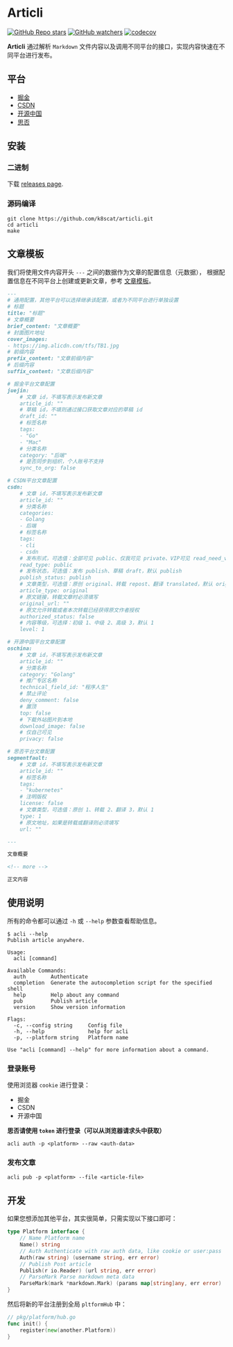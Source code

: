 # Articli

[![GitHub Repo stars](https://img.shields.io/github/stars/k8scat/articli?style=social)](https://github.com/k8scat/Articli/stargazers)
[![GitHub watchers](https://img.shields.io/github/watchers/k8scat/articli?style=social)](https://github.com/k8scat/Articli/watchers)
[![codecov](https://codecov.io/gh/k8scat/Articli/branch/main/graph/badge.svg?token=045FCRVF27)](https://codecov.io/gh/k8scat/Articli)

**Articli** 通过解析 `Markdown` 文件内容以及调用不同平台的接口，实现内容快速在不同平台进行发布。

## 平台

- [掘金](https://juejin.cn)
- [CSDN](https://csdn.net)
- [开源中国](https://oschina.net)
- [思否](https://segmentfault.com)

## 安装

### 二进制

下载 [releases page](https://github.com/k8scat/Articli/releases).

### 源码编译

```shell
git clone https://github.com/k8scat/articli.git
cd articli
make
```

## 文章模板

我们将使用文件内容开头 `---` 之间的数据作为文章的配置信息（元数据），
根据配置信息在不同平台上创建或更新文章，参考 [文章模板](https://raw.githubusercontent.com/k8scat/Articli/csdn/templates/article.md)。

```markdown
---
# 通用配置，其他平台可以选择继承该配置，或者为不同平台进行单独设置
# 标题
title: "标题"
# 文章概要
brief_content: "文章概要"
# 封面图片地址
cover_images:
- https://img.alicdn.com/tfs/TB1.jpg
# 前缀内容
prefix_content: "文章前缀内容"
# 后缀内容
suffix_content: "文章后缀内容"

# 掘金平台文章配置
juejin:
    # 文章 id，不填写表示发布新文章
    article_id: ""
    # 草稿 id，不填则通过接口获取文章对应的草稿 id
    draft_id: ""
    # 标签名称
    tags:
    - "Go"
    - "Mac"
    # 分类名称
    category: "后端"
    # 是否同步到组织，个人账号不支持
    sync_to_org: false

# CSDN平台文章配置
csdn:
    # 文章 id，不填写表示发布新文章
    article_id: ""
    # 分类名称
    categories:
    - Golang
    - 后端
    # 标签名称
    tags:
    - cli
    - csdn
    # 发布形式，可选值：全部可见 public、仅我可见 private、VIP可见 read_need_vip、粉丝可见 read_need_fans，默认 public
    read_type: public
    # 发布状态，可选值：发布 publish、草稿 draft，默认 publish
    publish_status: publish
    # 文章类型，可选值：原创 original、转载 repost、翻译 translated，默认 original
    article_type: original
    # 原文链接，转载文章时必须填写
    original_url: ""
    # 原文允许转载或者本次转载已经获得原文作者授权
    authorized_status: false
    # 内容等级，可选择：初级 1、中级 2、高级 3，默认 1
    level: 1

# 开源中国平台文章配置
oschina:
    # 文章 id，不填写表示发布新文章
    article_id: ""
    # 分类名称
    category: "Golang"
    # 推广专区名称
    technical_field_id: "程序人生"
    # 禁止评论
    deny_comment: false
    # 置顶
    top: false
    # 下载外站图片到本地
    download_image: false
    # 仅自己可见
    privacy: false

# 思否平台文章配置
segmentfault:
    # 文章 id，不填写表示发布新文章
    article_id: ""
    # 标签名称
    tags:
    - "kubernetes"
    # 注明版权
    license: false
    # 文章类型，可选值：原创 1、转载 2、翻译 3，默认 1
    type: 1
    # 原文地址，如果是转载或翻译则必须填写
    url: ""

---

文章概要

<!-- more -->

正文内容
```

## 使用说明

所有的命令都可以通过 `-h` 或 `--help` 参数查看帮助信息。

```shell
$ acli --help
Publish article anywhere.

Usage:
  acli [command]

Available Commands:
  auth        Authenticate
  completion  Generate the autocompletion script for the specified shell
  help        Help about any command
  pub         Publish article
  version     Show version information

Flags:
  -c, --config string     Config file
  -h, --help              help for acli
  -p, --platform string   Platform name

Use "acli [command] --help" for more information about a command.
```

### 登录账号

使用浏览器 `cookie` 进行登录：

- 掘金
- CSDN
- 开源中国

**思否请使用 `token` 进行登录（可以从浏览器请求头中获取）**

```shell
acli auth -p <platform> --raw <auth-data>
```

### 发布文章

```shell
acli pub -p <platform> --file <article-file>
```

## 开发

如果您想添加其他平台，其实很简单，只需实现以下接口即可：

```go
type Platform interface {
	// Name Platform name
	Name() string
	// Auth Authenticate with raw auth data, like cookie or user:pass
	Auth(raw string) (username string, err error)
	// Publish Post article
	Publish(r io.Reader) (url string, err error)
	// ParseMark Parse markdown meta data
	ParseMark(mark *markdown.Mark) (params map[string]any, err error)
}
```

然后将新的平台注册到全局 `pltformHub` 中：

```go
// pkg/platform/hub.go
func init() {
	register(new(another.Platform))
}
```
